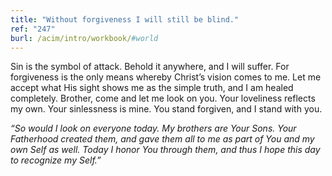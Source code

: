 ```yaml
---
title: "Without forgiveness I will still be blind."
ref: "247"
burl: /acim/intro/workbook/#world
---
```


Sin is the symbol of attack. Behold it anywhere, and I will suffer. For
forgiveness is the only means whereby Christ’s vision comes to me. Let
me accept what His sight shows me as the simple truth, and I am healed
completely. Brother, come and let me look on you. Your loveliness
reflects my own. Your sinlessness is mine. You stand forgiven, and I
stand with you.

*“So would I look on everyone today. My brothers are Your Sons. Your
Fatherhood created them, and gave them all to me as part of You and my
own Self as well. Today I honor You through them, and thus I hope this
day to recognize my Self.”*

